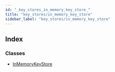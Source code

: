 ```yaml
---
id: "_key_stores_in_memory_key_store_"
title: "key_stores/in_memory_key_store"
sidebar_label: "key_stores/in_memory_key_store"
---
```


## Index

### Classes

* [InMemoryKeyStore](../classes/_key_stores_in_memory_key_store_.inmemorykeystore.md)